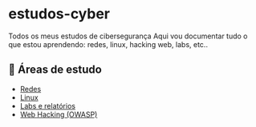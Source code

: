 # estudos-cyber
Todos os meus estudos de cibersegurança
Aqui vou documentar tudo o que estou aprendendo: redes, linux, hacking web, labs, etc..

## 🔧 Áreas de estudo

- [Redes](./redes/)
- [Linux](./linux/comandos-uteis.md)
- [Labs e relatórios](./labs/tryhackme/)
- [Web Hacking (OWASP)](./web-hacking/owasp.md)
